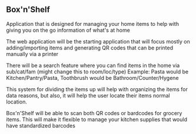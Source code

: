 ## Box'n'Shelf

Application that is designed for managing your home items to help with giving you on the go information of what's at home

The web application will be the starting application that will focus mostly on adding/importing items and generating QR codes that can be printed manually via a printer

There will be a search feature where you can find items in the home via sub/cat/fam (might change this to room/loc/type)
Example: Pasta would be Kitchen/Pantry/Pasta, Toothbrush would be Bathroom/Counter/Hygene

This system for dividing the items up will help with organizing the items for data reasons, but also, it will help the user locate their items normal location.

Box'n'Shelf will be able to scan both QR codes or bardcodes for grocery items. This will make it flexible to manage your kitchen supplies that would have standardized barcodes